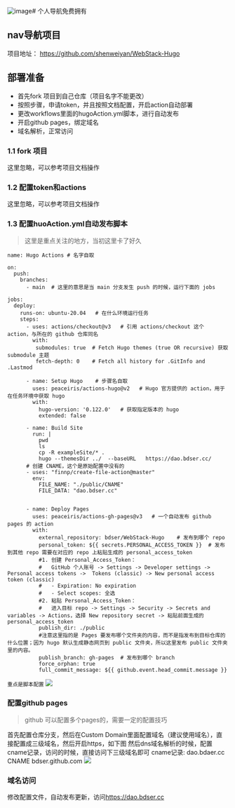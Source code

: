 ![image](https://github.com/budongshu/blog/assets/17020624/81331b0c-a08c-4800-843b-3e96ff4a6f3a)# 个人导航免费拥有

## nav导航项目
项目地址： <https://github.com/shenweiyan/WebStack-Hugo>

## 部署准备
- 首先fork 项目到自己仓库（项目名字不能更改）
- 按照步骤，申请token，并且按照文档配置，开启action自动部署
- 更改workflows里面的hugoAction.yml脚本，进行自动发布
- 开启github pages，绑定域名
- 域名解析，正常访问

### 1.1 fork 项目
这里忽略，可以参考项目文档操作

### 1.2 配置token和actions
这里忽略，可以参考项目文档操作


### 1.3 配置huoAction.yml自动发布脚本
> 这里是重点关注的地方，当初这里卡了好久

```
name: Hugo Actions # 名字自取

on:
  push:
    branches:
      - main  # 这里的意思是当 main 分支发生 push 的时候，运行下面的 jobs

jobs:
  deploy: 
    runs-on: ubuntu-20.04 	# 在什么环境运行任务
    steps:
      - uses: actions/checkout@v3   # 引用 actions/checkout 这个 action，与所在的 github 仓库同名
        with:
         submodules: true  # Fetch Hugo themes (true OR recursive) 获取 submodule 主题
         fetch-depth: 0    # Fetch all history for .GitInfo and .Lastmod
         
      - name: Setup Hugo	# 步骤名自取
        uses: peaceiris/actions-hugo@v2   # Hugo 官方提供的 action，用于在任务环境中获取 hugo
        with:
          hugo-version: '0.122.0'	# 获取指定版本的 hugo
          extended: false

      - name: Build Site
        run: |
          pwd
          ls
          cp -R exampleSite/* .
          hugo --themesDir ../  --baseURL   https://dao.bdser.cc/
      # 创建 CNAME，这个是原始配置中没有的
      - uses: "finnp/create-file-action@master"
        env:
          FILE_NAME: "./public/CNAME"
          FILE_DATA: "dao.bdser.cc"
          
          
      - name: Deploy Pages
        uses: peaceiris/actions-gh-pages@v3	  # 一个自动发布 github pages 的 action
        with:
          external_repository: bdser/WebStack-Hugo	  # 发布到哪个 repo
          personal_token: ${{ secrets.PERSONAL_ACCESS_TOKEN }}	# 发布到其他 repo 需要在对应的 repo 上粘贴生成的 personal_access_token
          #1. 创建 Personal_Access_Token：
          #   GitHub 个人账号 -> Settings -> Developer settings -> Personal access tokens ->  Tokens (classic) -> New personal access token (classic)
          #   - Expiration: No expiration
          #   - Select scopes: 全选
          #2. 粘贴 Personal_Access_Token：
          #   进入目标 repo -> Settings -> Security -> Secrets and variables -> Actions，选择 New repository secret -> 粘贴前面生成的 personal_access_token
          publish_dir: ./public	
          #注意这里指的是 Pages 要发布哪个文件夹的内容，而不是指发布到目标仓库的什么位置；因为 hugo 默认生成静态网页到 public 文件夹，所以这里发布 public 文件夹里的内容。
          publish_branch: gh-pages	# 发布到哪个 branch
          force_orphan: true
          full_commit_message: ${{ github.event.head_commit.message }}
```

`重点是脚本配置`
 ![](https://gitee.com/budongshu/blogimg/raw/master/img/企业微信截图_5623598e-5650-4212-96a6-0ec9a4063e9c.png)

### 配置github pages
> github 可以配置多个pages的，需要一定的配置技巧

首先配置仓库分支，然后在Custom Domain里面配置域名（建议使用域名），直接配置成三级域名，然后开启https，如下图
然后dns域名解析的时候，配置cname记录，访问的时候，直接访问下三级域名即可
cname记录: dao.bdaer.cc  CNAME  bdser.github.com
![](https://gitee.com/budongshu/blogimg/raw/master/img/20240312183856.png)

### 域名访问
修改配置文件，自动发布更新，访问<https://dao.bdser.cc>






